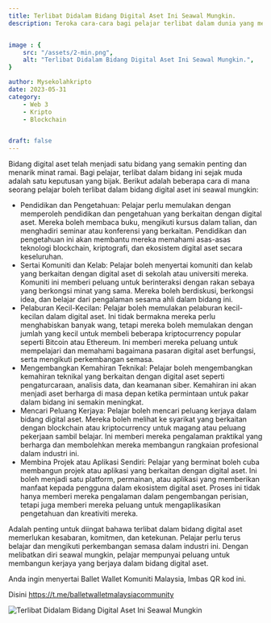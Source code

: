```yaml
---
title: Terlibat Didalam Bidang Digital Aset Ini Seawal Mungkin.
description: Teroka cara-cara bagi pelajar terlibat dalam dunia yang menarik aset digital, dari pendidikan hingga pelaburan dan peluang kerjaya.


image : {
    src: "/assets/2-min.png",
    alt: "Terlibat Didalam Bidang Digital Aset Ini Seawal Mungkin.",
}

author: Mysekolahkripto
date: 2023-05-31
category:
    - Web 3
    - Kripto
    - Blockchain


draft: false
---
```

Bidang digital aset telah menjadi satu bidang yang semakin penting dan menarik minat ramai. Bagi pelajar, terlibat dalam bidang ini sejak muda adalah satu keputusan yang bijak. Berikut adalah beberapa cara di mana seorang pelajar boleh terlibat dalam bidang digital aset ini seawal mungkin:

- Pendidikan dan Pengetahuan: Pelajar perlu memulakan dengan memperoleh pendidikan dan pengetahuan yang berkaitan dengan digital aset. Mereka boleh membaca buku, mengikuti kursus dalam talian, dan menghadiri seminar atau konferensi yang berkaitan. Pendidikan dan pengetahuan ini akan membantu mereka memahami asas-asas teknologi blockchain, kriptografi, dan ekosistem digital aset secara keseluruhan.
- Sertai Komuniti dan Kelab: Pelajar boleh menyertai komuniti dan kelab yang berkaitan dengan digital aset di sekolah atau universiti mereka. Komuniti ini memberi peluang untuk berinteraksi dengan rakan sebaya yang berkongsi minat yang sama. Mereka boleh berdiskusi, berkongsi idea, dan belajar dari pengalaman sesama ahli dalam bidang ini.
- Pelaburan Kecil-Kecilan: Pelajar boleh memulakan pelaburan kecil-kecilan dalam digital aset. Ini tidak bermakna mereka perlu menghabiskan banyak wang, tetapi mereka boleh memulakan dengan jumlah yang kecil untuk membeli beberapa kriptocurrency popular seperti Bitcoin atau Ethereum. Ini memberi mereka peluang untuk mempelajari dan memahami bagaimana pasaran digital aset berfungsi, serta mengikuti perkembangan semasa.
- Mengembangkan Kemahiran Teknikal: Pelajar boleh mengembangkan kemahiran teknikal yang berkaitan dengan digital aset seperti pengaturcaraan, analisis data, dan keamanan siber. Kemahiran ini akan menjadi aset berharga di masa depan ketika permintaan untuk pakar dalam bidang ini semakin meningkat.
- Mencari Peluang Kerjaya: Pelajar boleh mencari peluang kerjaya dalam bidang digital aset. Mereka boleh melihat ke syarikat yang berkaitan dengan blockchain atau kriptocurrency untuk magang atau peluang pekerjaan sambil belajar. Ini memberi mereka pengalaman praktikal yang berharga dan membolehkan mereka membangun rangkaian profesional dalam industri ini.
- Membina Projek atau Aplikasi Sendiri: Pelajar yang berminat boleh cuba membangun projek atau aplikasi yang berkaitan dengan digital aset. Ini boleh menjadi satu platform, permainan, atau aplikasi yang memberikan manfaat kepada pengguna dalam ekosistem digital aset. Proses ini tidak hanya memberi mereka pengalaman dalam pengembangan perisian, tetapi juga memberi mereka peluang untuk mengaplikasikan pengetahuan dan kreativiti mereka.

Adalah penting untuk diingat bahawa terlibat dalam bidang digital aset memerlukan kesabaran, komitmen, dan ketekunan. Pelajar perlu terus belajar dan mengikuti perkembangan semasa dalam industri ini. Dengan melibatkan diri seawal mungkin, pelajar mempunyai peluang untuk membangun kerjaya yang berjaya dalam bidang digital aset.

Anda ingin menyertai Ballet Wallet Komuniti Malaysia, Imbas QR kod ini.

Disini https://t.me/balletwalletmalaysiacommunity

<img src="/assets/BP5-ballet-wallet.webp" alt="Terlibat Didalam Bidang Digital Aset Ini Seawal Mungkin" class="pt-4 w-1/2 mx-auto rounded-md">